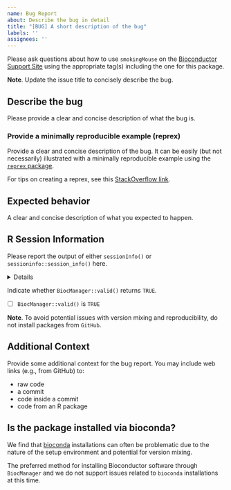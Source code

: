 ```yaml
---
name: Bug Report
about: Describe the bug in detail
title: "[BUG] A short description of the bug"
labels: ''
assignees: ''
---
```


Please ask questions about how to use `smokingMouse` on the
[Bioconductor Support Site](https://support.bioconductor.org) using the
appropriate tag(s) including the one for this package.

**Note**. Update the issue title to concisely describe the bug.

## Describe the bug

Please provide a clear and concise description of what the bug is.

### Provide a minimally reproducible example (reprex)

Provide a clear and concise description of the bug. It can be easily (but not
necessarily) illustrated with a minimally reproducible example using the
[`reprex` package](https://reprex.tidyverse.org/articles/learn-reprex.html).

For tips on creating a reprex, see this
[StackOverflow link](https://stackoverflow.com/questions/5963269/how-to-make-a-great-r-reproducible-example).

## Expected behavior

A clear and concise description of what you expected to happen.

## R Session Information

Please report the output of either `sessionInfo()` or
`sessioninfo::session_info()` here.

<details>

```R
options(width = 120)
## insert session info here
# sessioninfo::session_info() ## provides GitHub, pandoc, and other details
# sessionInfo() ## base R function in case you don't want to install sessioninfo
```

</details>

Indicate whether `BiocManager::valid()` returns `TRUE`. 

- [ ] `BiocManager::valid()` is `TRUE`

**Note**. To avoid potential issues with version mixing and reproducibility, do
not install packages from `GitHub`.

## Additional Context

Provide some additional context for the bug report. You may include web links
(e.g., from GitHub) to:

* raw code
* a commit
* code inside a commit
* code from an R package

## Is the package installed via bioconda? 

We find that [bioconda](https://bioconda.github.io/) installations can often be
problematic due to the nature of the setup environment and potential for version
mixing.

The preferred method for installing Bioconductor software through `BiocManager`
and we do not support issues related to `bioconda` installations at this time.

